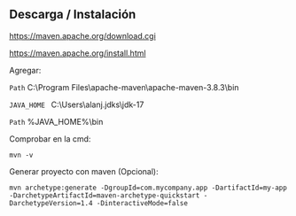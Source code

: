 
## Descarga / Instalación 

https://maven.apache.org/download.cgi

https://maven.apache.org/install.html

Agregar:

`Path` C:\Program Files\apache-maven\apache-maven-3.8.3\bin

`JAVA_HOME ` C:\Users\alanj\.jdks\jdk-17

`Path` %JAVA_HOME%\bin

Comprobar en la cmd: 

```
mvn -v
```

Generar proyecto con maven (Opcional): 

```
mvn archetype:generate -DgroupId=com.mycompany.app -DartifactId=my-app -DarchetypeArtifactId=maven-archetype-quickstart -DarchetypeVersion=1.4 -DinteractiveMode=false
```

